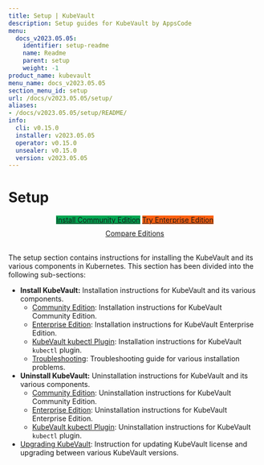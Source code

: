```yaml
---
title: Setup | KubeVault
description: Setup guides for KubeVault by AppsCode
menu:
  docs_v2023.05.05:
    identifier: setup-readme
    name: Readme
    parent: setup
    weight: -1
product_name: kubevault
menu_name: docs_v2023.05.05
section_menu_id: setup
url: /docs/v2023.05.05/setup/
aliases:
- /docs/v2023.05.05/setup/README/
info:
  cli: v0.15.0
  installer: v2023.05.05
  operator: v0.15.0
  unsealer: v0.15.0
  version: v2023.05.05
---
```


# Setup

<div style="text-align: center;">
  <a class="button is-link is-medium is-active has-text-weight-normal" href="/docs/v2023.05.05/setup/install/community" style="background:#00A651; width: 18rem;">Install Community Edition</a>
  <a class="button is-info is-medium is-active has-text-weight-normal" href="/docs/v2023.05.05/setup/install/enterprise"  style="background:#FC6011; width: 18rem;">Try Enterprise Edition</a>
  <a style="margin-top: 10px; display: block;" href="https://kubevault.com/pricing/">Compare Editions</a>
</div>
<br>

The setup section contains instructions for installing the KubeVault and its various components in Kubernetes. This section has been divided into the following sub-sections:

- **Install KubeVault:** Installation instructions for KubeVault and its various components.
  - [Community Edition](/docs/v2023.05.05/setup/install/community): Installation instructions for KubeVault Community Edition.
  - [Enterprise Edition](/docs/v2023.05.05/setup/install/enterprise): Installation instructions for KubeVault Enterprise Edition.
  - [KubeVault kubectl Plugin](/docs/v2023.05.05/setup/install/kubectl_plugin): Installation instructions for KubeVault `kubectl` plugin.
  - [Troubleshooting](/docs/v2023.05.05/setup/install/troubleshoting): Troubleshooting guide for various installation problems.
- **Uninstall KubeVault:** Uninstallation instructions for KubeVault and its various components.
  - [Community Edition](/docs/v2023.05.05/setup/uninstall/community): Uninstallation instructions for KubeVault Community Edition.
  - [Enterprise Edition](/docs/v2023.05.05/setup/uninstall/enterprise): Uninstallation instructions for KubeVault Enterprise Edition.
  - [KubeVault kubectl Plugin](/docs/v2023.05.05/setup/uninstall/kubectl_plugin): Uninstallation instructions for KubeVault `kubectl` plugin.
- [Upgrading KubeVault](/docs/v2023.05.05/setup/upgrade/): Instruction for updating KubeVault license and upgrading between various KubeVault versions.
